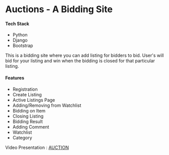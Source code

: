# Auctions - A Bidding Site
#### Tech Stack
- Python
- Django
- Bootstrap


This is a bidding site where you can add listing for bidders to bid. User's will bid for your listing and win when the bidding is closed for that particular listing.

#### Features

- Registration
- Create Listing
- Active Listings Page
- Adding/Removing from Watchlist
- Bidding on Item
- Closing Listing
- Bidding Result
- Adding Comment
- Watchlist
- Category


Video Presentation : [AUCTION](https://www.youtube.com/watch?v=f0Yt1Y-SPjY)
